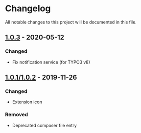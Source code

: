 # Changelog
All notable changes to this project will be documented in this file.

## [1.0.3] - 2020-05-12

### Changed
- Fix notification service (for TYPO3 v8)

## [1.0.1/1.0.2] - 2019-11-26

### Changed
- Extension icon

### Removed
- Deprecated composer file entry

[1.0.3]: https://github.com/TYPO3-Caretaker/caretaker/compare/1.0.2...1.0.3
[1.0.1/1.0.2]: https://github.com/TYPO3-Caretaker/caretaker/compare/1.0.0...1.0.2
